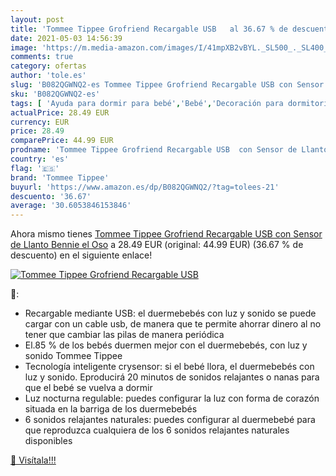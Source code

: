 ```yaml
---
layout: post
title: 'Tommee Tippee Grofriend Recargable USB   al 36.67 % de descuento'
date: 2021-05-03 14:56:39
image: 'https://m.media-amazon.com/images/I/41mpXB2vBYL._SL500_._SL400_.jpg'
comments: true
category: ofertas
author: 'tole.es'
slug: 'B082QGWNQ2-es Tommee Tippee Grofriend Recargable USB con Sensor de...'
sku: 'B082QGWNQ2-es'
tags: [ 'Ayuda para dormir para bebé','Bebé','Decoración para dormitorio de bebé','Dormitorio','tommee','tommee tippee', ]
actualPrice: 28.49 EUR
currency: EUR
price: 28.49
comparePrice: 44.99 EUR
prodname: 'Tommee Tippee Grofriend Recargable USB  con Sensor de Llanto  Bennie el Oso'
country: 'es'
flag: '🇪🇸'
brand: 'Tommee Tippee'
buyurl: 'https://www.amazon.es/dp/B082QGWNQ2/?tag=tolees-21'
descuento: '36.67'
average: '30.6053846153846'
---
```


Ahora mismo tienes [Tommee Tippee Grofriend Recargable USB  con Sensor de Llanto  Bennie el Oso](https://www.amazon.es/dp/B082QGWNQ2/?tag=tolees-21) a 28.49 EUR (original: 44.99 EUR) (36.67 %  de descuento) en el siguiente enlace!

[![Tommee Tippee Grofriend Recargable USB  ](https://m.media-amazon.com/images/I/41mpXB2vBYL._SL500_._SL400_.jpg)](https://www.amazon.es/dp/B082QGWNQ2/?tag=tolees-21)

🔎:

- Recargable mediante USB: el duermebebés con luz y sonido se puede cargar con un cable usb, de manera que te permite ahorrar dinero al no tener que cambiar las pilas de manera periódica
- El.85 % de los bebés duermen mejor con el duermebebés, con luz y sonido Tommee Tippee
- Tecnología inteligente crysensor: si el bebé llora, el duermebebés con luz y sonido. Eproducirá 20 minutos de sonidos relajantes o nanas para que el bebé se vuelva a dormir
- Luz nocturna regulable: puedes configurar la luz con forma de corazón situada en la barriga de los duermebebés
- 6 sonidos relajantes naturales: puedes configurar al duermebebé para que reproduzca cualquiera de los 6 sonidos relajantes naturales disponibles

[🛒 Visítala!!!](https://www.amazon.es/dp/B082QGWNQ2/?tag=tolees-21)
